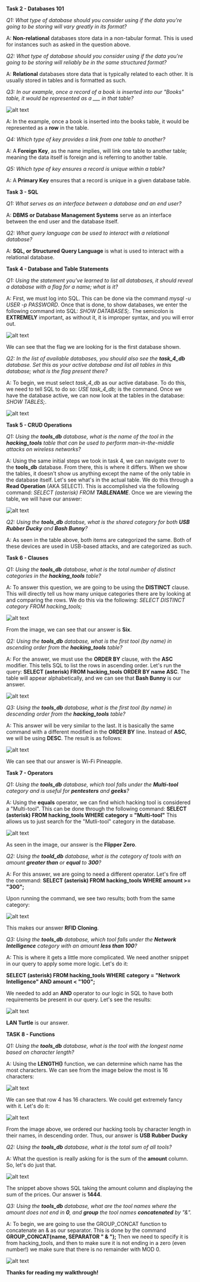 **Task 2 - Databases 101**

*Q1: What type of database should you consider using if the data you're going to be storing will vary greatly in its format?*

A: **Non-relational** databases store data in a non-tabular format. This is used for instances such as asked in the question above.

*Q2: What type of database should you consider using if the data you're going to be storing will reliably be in the same structured format?*

A: **Relational** databases store data that is typically related to each other. It is usually stored in tables and is formatted as such.

*Q3: In our example, once a record of a book is inserted into our "Books" table, it would be represented as a ___ in that table?*

![alt text](<Images/sql-fig1.png>)

A: In the example, once a book is inserted into the books table, it would be represented as a **row** in the table.

*Q4: Which type of key provides a link from one table to another?*

A: A **Foreign Key**, as the name implies, will link one table to another table; meaning the data itself is foreign and is referring to another table.

*Q5: Which type of key ensures a record is unique within a table?*

A: A **Primary Key** ensures that a record is unique in a given database table.

**Task 3 - SQL**

*Q1: What serves as an interface between a database and an end user?*

A: **DBMS or Database Management Systems** serve as an interface between the end user and the database itself.

*Q2: What query language can be used to interact with a relational database?*

A: **SQL, or Structured Query Language** is what is used to interact with a relational database.

**Task 4 - Database and Table Statements**

*Q1: Using the statement you've learned to list all databases, it should reveal a database with a flag for a name; what is it?*

A: First, we must log into SQL. This can be done via the command *mysql -u USER -p PASSWORD*.
Once that is done, to show databases, we enter the following command into SQL: *SHOW DATABASES;*. The semicolon is **EXTREMELY** important, as without it, it is improper syntax, and you will error out.

![alt text](<Images/sql-fig2.png>)

We can see that the flag we are looking for is the first database shown.

*Q2: In the list of available databases, you should also see the **task_4_db** database. Set this as your active database and list all tables in this database; what is the flag present there?*

A:  To begin, we must select *task_4_db* as our active database. To do this, we need to tell SQL to do so: *USE task_4_db;* is the command. Once we have the database active, we can now look at the tables in the database: *SHOW TABLES;*.

![alt text](<Images/sql-fig3.png>)

**Task 5 - CRUD Operations**

*Q1: Using the **tools_db** database, what is the name of the tool in the **hacking_tools** table that can be used to perform man-in-the-middle attacks on wireless networks?*

A: Using the same initial steps we took in task 4, we can navigate over to the **tools_db** database. From there, this is where it differs. When we show the tables, it doesn't show us anything except the name of the only table in the database itself. Let's see what's in the actual table. We do this through a **Read Operation** (AKA SELECT). This is accomplished via the following command: *SELECT (asterisk) FROM **TABLENAME***. Once we are viewing the table, we will have our answer: 

![alt text](<Images/sql-fig4.png>)

*Q2: Using the **tools_db** databse, what is the shared category for both **USB Rubber Ducky** and **Bash Bunny**?*

A: As seen in the table above, both items are categorized the same. Both of these devices are used in USB-based attacks, and are categorized as such.

**Task 6 - Clauses**

*Q1: Using the **tools_db** database, what is the total number of distinct categories in the **hacking_tools** table?*

A: To answer this question, we are going to be using the **DISTINCT** clause. This will directly tell us how many unique categories there are by looking at and comparing the rows. We do this via the following: *SELECT DISTINCT category FROM hacking_tools;*

![alt text](<Images/sql-fig5.png>)

From the image, we can see that our answer is **Six**.

*Q2: Using the **tools_db** database, what is the first tool (by name) in ascending order from the **hacking_tools** table?*

A: For the answer, we must use the **ORDER BY** clause, with the **ASC** modifier. This tells SQL to list the rows in ascending order. Let's run the query: 
**SELECT (asterisk)
FROM hacking_tools
ORDER BY name ASC**.
The table will appear alphabetically, and we can see that **Bash Bunny** is our answer.

![alt text](<Images/sql-fig6.png>)

*Q3: Using the **tools_db** database, what is the first tool (by name) in descending order from the **hacking_tools** table?*

A: This answer will be very similar to the last. It is basically the same command with a different modified in the **ORDER BY** line. Instead of **ASC**, we will be using **DESC**. The result is as follows:

![alt text](<Images/sql-fig7.png>)

We can see that our answer is Wi-Fi Pineapple.

**Task 7 - Operators**

*Q1: Using the **tools_db** database, which tool falls under the **Multi-tool** category and is useful for **pentesters** and **geeks**?*

A: Using the **equals** operator, we can find which hacking tool is considered a "Multi-tool". This can be done through the following command:
**SELECT (asterisk)
FROM hacking_tools
WHERE category = "Multi-tool"**
This allows us to just search for the "Mutli-tool" category in the database.

![alt text](<Images/sql-fig8.png>)

As seen in the image, our answer is the **Flipper Zero**.

*Q2: Using the **toold_db** database, what is the category of tools with an amount **greater than** or **equal** to **300**?*

A: For this answer, we are going to need a different operator. Let's fire off the command:
**SELECT (asterisk)
FROM hacking_tools
WHERE amount >= "300";**

Upon running the command, we see two results; both from the same category:

![alt text](<Images/sql-fig9.png>)


This makes our answer **RFID Cloning**.

*Q3: Using the **tools_db** database, which tool falls under the **Network Intelligence** category with an amount **less than 100**?*

A: This is where it gets a little more complicated. We need another snippet in our query to apply some more logic.
Let's do it:

**SELECT (asterisk)
FROM hacking_tools
WHERE category = "Network Intelligence" AND amount < "100";**

We needed to add an **AND** operator to our logic in SQL to have both requirements be present in our query. Let's see the results:

![alt text](<Images/sql-fig10.png>)

**LAN Turtle** is our answer.

**TASK 8 - Functions**

*Q1: Using the **tools_db** database, what is the tool with the longest name based on character length?*

A: Using the **LENGTH()** function, we can determine which name has the most characters. We can see from the image below the most is 16 characters:

![alt text](<Images/sql-fig11.png>)

We can see that row 4 has 16 characters. We could get extremely fancy with it. Let's do it:

![alt text](<Images/sql-fig12.png>)

From the image above, we ordered our hacking tools by character length in their names, in descending order. Thus, our answer is **USB Rubber Ducky**


*Q2: Using the **tools_db** database, what is the total sum of all tools?*

A: What the question is really asking for is the sum of the **amount** column. So, let's do just that. 

![alt text](<Images/sql-fig13.png>)

The snippet above shows SQL taking the amount column and displaying the sum of the prices. Our answer is **1444**.

*Q3: Using the **tools_db** database, what are the tool names where the amount does not end in **0**, and **group** the tool names **concatenated** by "&".*

A: To begin, we are going to use the GROUP_CONCAT function to concatenate an & as our separator. This is done by the command **GROUP_CONCAT(name, SEPARATOR " & ");**
Then we need to specify it is from hacking_tools, and then to make sure it is not ending in a zero (even number!) we make sure that there is no remainder with MOD 0.

![alt text](<Images/sql-fig14.png>)

**Thanks for reading my walkthrough!**
